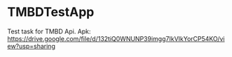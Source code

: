 # TMBDTestApp

Test task for TMBD Api. 
Apk: https://drive.google.com/file/d/132tiQ0WNUNP39imgg7IkVIkYorCP54KO/view?usp=sharing
